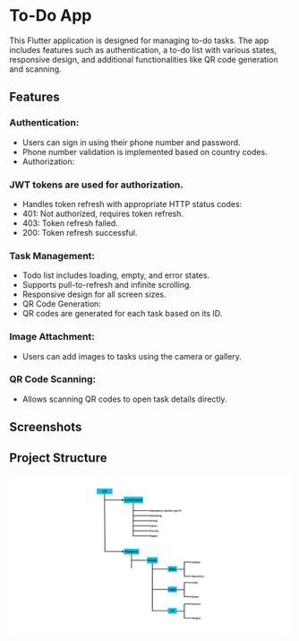 # To-Do App

This Flutter application is designed for managing to-do tasks. The app includes features such as authentication, a to-do list with various states, responsive design, and additional functionalities like QR code generation and scanning.

## Features
### Authentication:

- Users can sign in using their phone number and password.
- Phone number validation is implemented based on country codes.
- Authorization:

### JWT tokens are used for authorization.
- Handles token refresh with appropriate HTTP status codes:
- 401: Not authorized, requires token refresh.
- 403: Token refresh failed.
- 200: Token refresh successful.
  
### Task Management:
- Todo list includes loading, empty, and error states.
- Supports pull-to-refresh and infinite scrolling.
- Responsive design for all screen sizes.
- QR Code Generation:
- QR codes are generated for each task based on its ID.

### Image Attachment:
- Users can add images to tasks using the camera or gallery.

### QR Code Scanning:
- Allows scanning QR codes to open task details directly.

## Screenshots



## Project Structure

![Project structure](screenshots/system_design.png)

